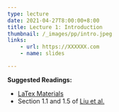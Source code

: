 ```yaml
---
type: lecture
date: 2021-04-27T8:00:00+8:00
title: Lecture 1: Introduction
thumbnail: /_images/pp/intro.jpeg
links: 
    - url: https://XXXXXX.com
    - name: slides

---
```

**Suggested Readings:**

- [LaTex Materials](https://som-course.github.io/opt-spring-2021/materials/)
- Section 1.1 and 1.5 of [Liu et al.](http://bicmr.pku.edu.cn/~wenzw/optbook/opt1.pdf)


